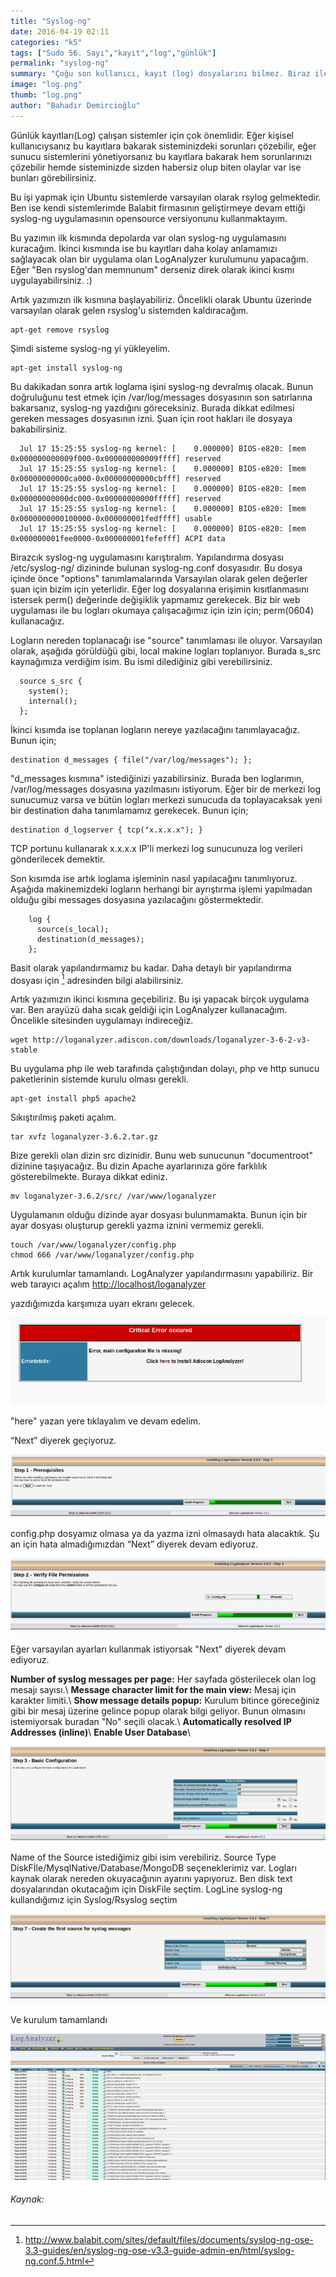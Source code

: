 ```yaml
---
title: "Syslog-ng"
date: 2016-04-19 02:11
categories: "k5"
tags: ["Sudo 56. Sayı","kayıt","log","günlük"]
permalink: "syslog-ng"
summary: "Çoğu son kullanıcı, kayıt (log) dosyalarını bilmez. Biraz ileri seviyede olanlar ise hatalarla karşılaşınca bunlara bakarlar. Ama sistem yöneticileri için sistemin neler yaptığını sürekli izlemek önemlidir. Bunun içinse bu kayıtları inceleyen araçları kullanırlar. Nasıl mı? Cevabı yazımızda."
image: "log.png"
thumb: "log.png"
author: "Bahadır Demircioğlu"
---
```





Günlük kayıtları(Log) çalışan sistemler için çok önemlidir. Eğer kişisel kullanıcıysanız bu kayıtlara
bakarak sisteminizdeki sorunları çözebilir, eğer sunucu sistemlerini yönetiyorsanız bu kayıtlara bakarak hem sorunlarınızı çözebilir hemde sisteminizde sizden habersiz olup biten olaylar var ise bunları görebilirsiniz.

Bu işi yapmak için Ubuntu sistemlerde varsayılan olarak rsylog gelmektedir. Ben ise kendi sistemlerimde Balabit firmasının geliştirmeye devam ettiği syslog-ng uygulamasının opensource versiyonunu kullanmaktayım.

Bu yazımın ilk kısmında depolarda var olan syslog-ng uygulamasını kuracağım. İkinci kısmında ise bu kayıtları daha kolay anlamamızı sağlayacak olan bir uygulama olan LogAnalyzer kurulumunu yapacağım. Eğer "Ben rsyslog'dan memnunum" derseniz direk olarak ikinci kısmı uygulayabilirsiniz. :)

Artık yazımızın ilk kısmına başlayabiliriz. Öncelikli olarak Ubuntu üzerinde varsayılan olarak gelen rsyslog'u sistemden kaldıracağım.

```
apt-get remove rsyslog
```

Şimdi sisteme syslog-ng yi yükleyelim.

```
apt-get install syslog-ng
```

Bu dakikadan sonra artık loglama işini syslog-ng devralmış olacak. Bunun doğruluğunu test etmek için /var/log/messages dosyasının son satırlarına bakarsanız, syslog-ng yazdığını göreceksiniz. Burada dikkat edilmesi gereken messages dosyasının izni. Şuan için root hakları ile dosyaya bakabilirsiniz.


```
  Jul 17 15:25:55 syslog-ng kernel: [    0.000000] BIOS-e820: [mem 0x000000000009f000-0x000000000009ffff] reserved
  Jul 17 15:25:55 syslog-ng kernel: [    0.000000] BIOS-e820: [mem 0x00000000000ca000-0x00000000000cbfff] reserved
  Jul 17 15:25:55 syslog-ng kernel: [    0.000000] BIOS-e820: [mem 0x00000000000dc000-0x00000000000fffff] reserved
  Jul 17 15:25:55 syslog-ng kernel: [    0.000000] BIOS-e820: [mem 0x0000000000100000-0x000000001fedffff] usable
  Jul 17 15:25:55 syslog-ng kernel: [    0.000000] BIOS-e820: [mem 0x000000001fee0000-0x000000001fefefff] ACPI data
```

Birazcık syslog-ng uygulamasını karıştıralım. Yapılandırma dosyası /etc/syslog-ng/ dizininde bulunan syslog-ng.conf dosyasıdır. Bu dosya içinde önce "options" tanımlamalarında Varsayılan olarak gelen değerler şuan için bizim için yeterlidir. Eğer log dosyalarına erişimin kısıtlanmasını istersek perm() değerinde değişiklik yapmamız gerekecek. Biz bir web uygulaması ile bu logları okumaya çalışacağımız için izin için; perm(0604) kullanacağız.

Logların nereden toplanacağı ise "source" tanımlaması ile oluyor. Varsayılan olarak, aşağıda görüldüğü gibi, local makine logları toplanıyor. Burada s_src kaynağımıza verdiğim isim. Bu ismi dilediğiniz gibi verebilirsiniz.

```
  source s_src {
    system();
    internal();
  };
```

İkinci kısımda ise toplanan logların nereye yazılacağını tanımlayacağız. Bunun için;

```
destination d_messages { file("/var/log/messages"); };
```

"d_messages kısmına" istediğinizi yazabilirsiniz. Burada ben loglarımın, /var/log/messages dosyasına yazılmasını istiyorum. Eğer bir de merkezi log sunucumuz varsa ve bütün logları merkezi sunucuda da toplayacaksak yeni bir destination daha tanımlamamız gerekecek. Bunun için;

```
destination d_logserver { tcp("x.x.x.x"); }
```

TCP portunu kullanarak x.x.x.x IP'li merkezi log sunucunuza log verileri gönderilecek demektir.

Son kısımda ise artık loglama işleminin nasıl yapılacağını tanımlıyoruz. Aşağıda makinemizdeki logların herhangi bir ayrıştırma işlemi yapılmadan olduğu gibi messages dosyasına yazılacağını göstermektedir.

```
	log {
	  source(s_local);
	  destination(d_messages);
	};
```

Basit olarak yapılandırmamız bu kadar. Daha detaylı bir yapılandırma dosyası için [^1] adresinden bilgi alabilirsiniz.

Artık yazımızın ikinci kısmına geçebiliriz. Bu işi yapacak birçok uygulama var. Ben arayüzü daha sıcak geldiği için LogAnalyzer kullanacağım. Öncelikle sitesinden uygulamayı indireceğiz.

```
wget http://loganalyzer.adiscon.com/downloads/loganalyzer-3-6-2-v3-stable
```

Bu uygulama php ile web tarafında çalıştığından dolayı, php ve http sunucu paketlerinin sistemde kurulu olması gerekli.

```
apt-get install php5 apache2
```

Sıkıştırılmış paketi açalım.

```
tar xvfz loganalyzer-3.6.2.tar.gz
```

Bize gerekli olan dizin src dizinidir. Bunu web sunucunun "documentroot" dizinine taşıyacağız. Bu dizin Apache ayarlarınıza göre farklılık gösterebilmekte. Buraya dikkat ediniz.

```
mv loganalyzer-3.6.2/src/ /var/www/loganalyzer
```

Uygulamanın olduğu dizinde ayar dosyası bulunmamakta. Bunun için bir ayar dosyası oluşturup gerekli yazma iznini vermemiz gerekli.

```
touch /var/www/loganalyzer/config.php
chmod 666 /var/www/loganalyzer/config.php
```

Artık kurulumlar tamamlandı. LogAnalyzer yapılandırmasını yapabiliriz. Bir web tarayıcı açalım
<http://localhost/loganalyzer>

yazdığımızda karşımıza uyarı ekranı gelecek.

![](images/post/syslog-ng/1.png)

"here" yazan yere tıklayalım ve devam edelim.

“Next” diyerek geçiyoruz.

![](images/post/syslog-ng/2.png)


config.php dosyamız olmasa ya da yazma izni olmasaydı hata alacaktık. Şu an için hata almadığımızdan “Next” diyerek devam ediyoruz.

![](images/post/syslog-ng/3.png)


Eğer varsayılan ayarları kullanmak istiyorsak "Next" diyerek devam ediyoruz.


**Number of syslog messages per page:** Her sayfada gösterilecek olan log mesajı sayısı.\\
**Message character limit for the main view:** Mesaj için karakter limiti.\\
**Show message details popup:** Kurulum bitince göreceğiniz gibi bir mesaj üzerine gelince popup olarak bilgi  geliyor. Bunun olmasını istemiyorsak buradan "No" seçili olacak.\\
**Automatically resolved IP Addresses (inline)**\\
**Enable User Database**\\


![](images/post/syslog-ng/4.png)

Name of the Source	istediğimiz gibi isim verebiliriz.
Source Type DiskFİle/MysqlNative/Database/MongoDB seçeneklerimiz var. Logları kaynak olarak nereden okuyacağının ayarını yapıyoruz. Ben disk text dosyalarından okutacağım için DiskFile seçtim.
LogLine syslog-ng kullandığımız için Syslog/Rsyslog seçtim

![](images/post/syslog-ng/5.png)

Ve kurulum tamamlandı

![](images/post/syslog-ng/6.png)


###### Kaynak:
[^1]: <http://www.balabit.com/sites/default/files/documents/syslog-ng-ose-3.3-guides/en/syslog-ng-ose-v3.3-guide-admin-en/html/syslog-ng.conf.5.html>
